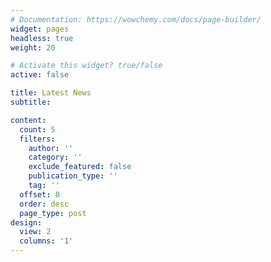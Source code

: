 ```yaml
---
# Documentation: https://wowchemy.com/docs/page-builder/
widget: pages
headless: true
weight: 20

# Activate this widget? true/false
active: false

title: Latest News
subtitle:

content:
  count: 5
  filters:
    author: ''
    category: ''
    exclude_featured: false
    publication_type: ''
    tag: ''
  offset: 0
  order: desc
  page_type: post
design:
  view: 2
  columns: '1'
---
```

